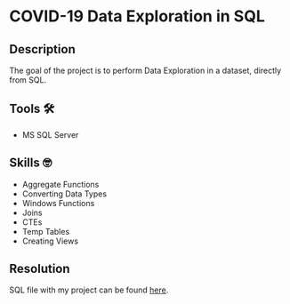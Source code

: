 # COVID-19 Data Exploration in SQL

## Description
The goal of the project is to perform Data Exploration in a dataset, directly from SQL.

## Tools :hammer_and_wrench:
- MS SQL Server

## Skills :nerd_face:
- Aggregate Functions
- Converting Data Types
- Windows Functions
- Joins
- CTEs
- Temp Tables
- Creating Views

## Resolution
SQL file with my project can be found [here](sql_covid.sql).
